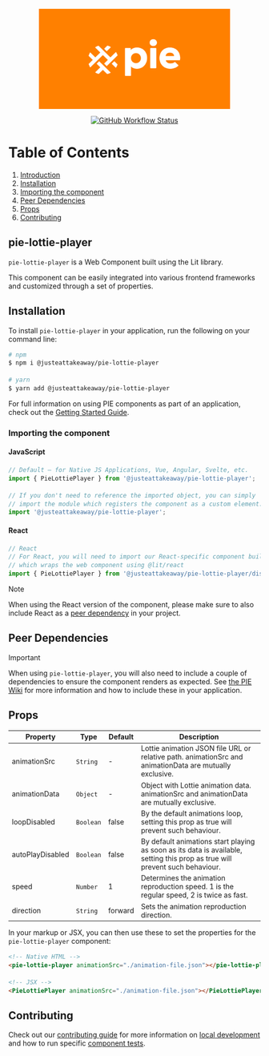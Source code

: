 <p align="center">
  <img align="center" src="../../../readme_image.png" height="200" alt="">
</p>

<p align="center">
  <a href="https://www.npmjs.com/@justeattakeaway/pie-lottie-player">
    <img alt="GitHub Workflow Status" src="https://img.shields.io/npm/v/@justeattakeaway/pie-lottie-player.svg">
  </a>
</p>

# Table of Contents

1. [Introduction](#pie-lottie-player)
2. [Installation](#installation)
3. [Importing the component](#importing-the-component)
4. [Peer Dependencies](#peer-dependencies)
5. [Props](#props)
6. [Contributing](#contributing)

## pie-lottie-player

`pie-lottie-player` is a Web Component built using the Lit library.

This component can be easily integrated into various frontend frameworks and customized through a set of properties.

## Installation

To install `pie-lottie-player` in your application, run the following on your command line:

```bash
# npm
$ npm i @justeattakeaway/pie-lottie-player

# yarn
$ yarn add @justeattakeaway/pie-lottie-player
```

For full information on using PIE components as part of an application, check out the [Getting Started Guide](https://github.com/justeattakeaway/pie/wiki/Getting-started-with-PIE-Web-Components).

### Importing the component

#### JavaScript

```js
// Default – for Native JS Applications, Vue, Angular, Svelte, etc.
import { PieLottiePlayer } from '@justeattakeaway/pie-lottie-player';

// If you don't need to reference the imported object, you can simply
// import the module which registers the component as a custom element.
import '@justeattakeaway/pie-lottie-player';
```

#### React

```js
// React
// For React, you will need to import our React-specific component build
// which wraps the web component using ​@lit/react
import { PieLottiePlayer } from '@justeattakeaway/pie-lottie-player/dist/react';
```

> [!NOTE]
> When using the React version of the component, please make sure to also
> include React as a [peer dependency](#peer-dependencies) in your project.

## Peer Dependencies

> [!IMPORTANT]
> When using `pie-lottie-player`, you will also need to include a couple of dependencies to ensure the component renders as expected. See [the PIE Wiki](https://github.com/justeattakeaway/pie/wiki/Getting-started-with-PIE-Web-Components#expected-dependencies) for more information and how to include these in your application.

## Props

| Property         | Type      | Default | Description                                                                                                                  |
| ---------------- | --------- | ------- | ---------------------------------------------------------------------------------------------------------------------------- |
| animationSrc | `String` | - | Lottie animation JSON file URL or relative path. animationSrc and animationData are mutually exclusive. |
| animationData | `Object` | - | Object with Lottie animation data. animationSrc and animationData are mutually exclusive. |
| loopDisabled | `Boolean` | false | By the default animations loop, setting this prop as true will prevent such behaviour. |
| autoPlayDisabled | `Boolean` | false | By default animations start playing as soon as its data is available, setting this prop as true will prevent such behaviour. |
| speed | `Number` | 1 | Determines the animation reproduction speed. 1 is the regular speed, 2 is twice as fast. |
| direction | `String` | forward | Sets the animation reproduction direction. |

In your markup or JSX, you can then use these to set the properties for the `pie-lottie-player` component:

```html
<!-- Native HTML -->
<pie-lottie-player animationSrc="./animation-file.json"></pie-lottie-player>

<!-- JSX -->
<PieLottiePlayer animationSrc="./animation-file.json"></PieLottiePlayer>
```

## Contributing

Check out our [contributing guide](https://github.com/justeattakeaway/pie/wiki/Contributing-Guide) for more information on [local development](https://github.com/justeattakeaway/pie/wiki/Contributing-Guide#local-development) and how to run specific [component tests](https://github.com/justeattakeaway/pie/wiki/Contributing-Guide#testing).
